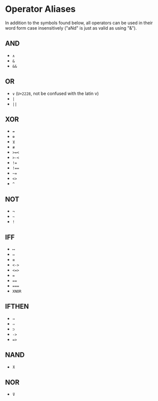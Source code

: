 # Operator Aliases

In addition to the symbols found below,
all operators can be used in their word form case insensitively ("aNd" is just as valid as using "&").

## AND

- `∧`
- `&`
- `&&`

## OR

- `∨` (`U+2228`, not be confused with the latin v)
- `|`
- `||`

## XOR

- `↮`
- `⊕`
- `⊻`
- `≢`
- `>=<`
- `>-<`
- `!=`
- `!==`
- `~=`
- `<>`
- `^`

## NOT

- `¬`
- `~`
- `!`

## IFF

- `⟷`
- `⇔`
- `≡`
- `<->`
- `<=>`
- `=`
- `==`
- `===`
- `XNOR`

## IFTHEN

- `→`
- `⇒`
- `⊃`
- `->`
- `=>`

## NAND

- `⊼`

## NOR

- `⊽`

